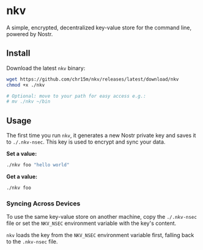 # nkv

A simple, encrypted, decentralized key-value store for the command line, powered by Nostr.

## Install

Download the latest `nkv` binary:

```bash
wget https://github.com/chr15m/nkv/releases/latest/download/nkv
chmod +x ./nkv

# Optional: move to your path for easy access e.g.:
# mv ./nkv ~/bin
```

## Usage

The first time you run `nkv`, it generates a new Nostr private key and saves it to `./.nkv-nsec`. This key is used to encrypt and sync your data.

**Set a value:**
```bash
./nkv foo "hello world"
```

**Get a value:**
```bash
./nkv foo
```

### Syncing Across Devices

To use the same key-value store on another machine, copy the `./.nkv-nsec` file or set the `NKV_NSEC` environment variable with the key's content.

`nkv` loads the key from the `NKV_NSEC` environment variable first, falling back to the `.nkv-nsec` file.
